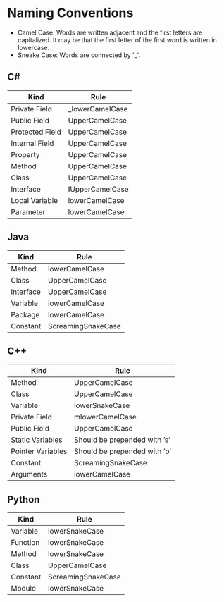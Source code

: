 # Naming Conventions
<ul>
	<li>Camel Case: Words are written adjacent and the first letters are capitalized. It may be that the first letter of the first word is written in lowercase.</li>
	<li>Sneake Case: Words are connected by '_'.</li>
</ul>


## C#

| Kind  | Rule |
| ------------- | ------------- |
| Private Field  | _lowerCamelCase  |
| Public Field  | UpperCamelCase  |
| Protected Field  | UpperCamelCase  |
| Internal Field  | UpperCamelCase  |
| Property  | UpperCamelCase  |
| Method  | UpperCamelCase  |
| Class  | UpperCamelCase  |
| Interface  | IUpperCamelCase  |
| Local Variable  | lowerCamelCase  |
| Parameter  | lowerCamelCase  |

## Java

| Kind  | Rule |
| ------------- | ------------- |
| Method  | lowerCamelCase  |
| Class  | UpperCamelCase  |
| Interface  | UpperCamelCase  |
| Variable  | lowerCamelCase  |
| Package  | lowerCamelCase  |
| Constant  | ScreamingSnakeCase  |

## C++

| Kind  | Rule |
| ------------- | ------------- |
| Method  | UpperCamelCase  |
| Class  | UpperCamelCase  |
| Variable  | lowerSnakeCase  
| Private Field  | mlowerCamelCase  |
| Public Field  | UpperCamelCase  |
| Static Variables  | Should be prepended with ’s’  |
| Pointer Variables  | Should be prepended with ’p’  |
| Constant  | ScreamingSnakeCase  |
| Arguments  | lowerCamelCase  |

## Python
| Kind  | Rule |
| ------------- | ------------- |
| Variable  | lowerSnakeCase  |
| Function  | lowerSnakeCase  |
| Method  | lowerSnakeCase  |
| Class  | UpperCamelCase  |
| Constant  | ScreamingSnakeCase  |
| Module  | lowerSnakeCase  |


